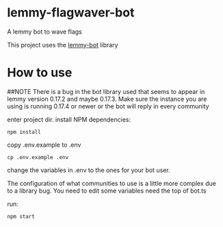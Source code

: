 # lemmy-flagwaver-bot

A lemmy bot to wave flags

This project uses the [lemmy-bot](https://github.com/SleeplessOne1917/lemmy-bot) library

# How to use
##NOTE
There is a bug in the bot library used that seems to appear in lemmy version 0.17.2 and maybe 0.17.3. Make sure the instance you are using is running 0.17.4 or newer or the bot will reply in every community
 
enter project dir.
install NPM dependencies:
```
npm install
```

copy .env.example to .env
```
cp .env.example .env
```

change the variables in .env to the ones for your bot user.

The configuration of what communities to use is a little more complex due to a library bug. You need to edit some variables need the top of bot.ts

run:
```
npm start
```
